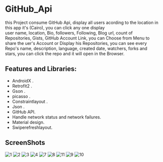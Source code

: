 # GitHub_Api

this Project consume GitHub Api, display all users acording to the location in this app it's (Cairo), you can click any one display<br/>
user name, location, Bio, followers, Following, Blog url, count of Repositories, Gists, GitHub Account Link, you can Choose from 
Menu to share the uer's Account or Display his Repositories, you can see every Repo's name, description, language, created date,
watchers, forks and stars, you can click the repo and it will open in the Browser.<br/>



## Features and Libraries:

   - AndroidX .<br/>
   - Retrofit2 .<br/>
   - Gson .<br/>
   - picasso .<br/>
   - Constraintlayout .<br/>
   - Json .<br/>
   - GitHub API.<br/>
   - Handle network status and network failures.<br/>
   - Material design.<br/>
   - Swiperefreshlayout.<br/>
   
## ScreenShots<br/>
![1](https://user-images.githubusercontent.com/11637355/83318076-b57a2680-a231-11ea-9d0f-8ae50a71c8c8.png)
![2](https://user-images.githubusercontent.com/11637355/83318075-b448f980-a231-11ea-9016-0a0d956fa4c6.png)
![3](https://user-images.githubusercontent.com/11637355/83318074-b317cc80-a231-11ea-846e-d333be68334a.png)
![4](https://user-images.githubusercontent.com/11637355/83318071-b27f3600-a231-11ea-980c-68a221d319dd.png)
![7](https://user-images.githubusercontent.com/11637355/83318070-b1e69f80-a231-11ea-92b9-254b41ec8ab7.png)
![8](https://user-images.githubusercontent.com/11637355/83318069-b0b57280-a231-11ea-8cf2-c5a8ba711522.png)
![11](https://user-images.githubusercontent.com/11637355/83318065-abf0be80-a231-11ea-826d-06e06aaca92a.png)
![9](https://user-images.githubusercontent.com/11637355/83318068-b01cdc00-a231-11ea-94a3-2167eafca3c4.png)
![10](https://user-images.githubusercontent.com/11637355/83318067-ae531880-a231-11ea-822d-89b7e5da4f1d.png)
